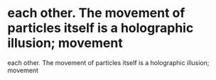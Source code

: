# each other. The movement of particles itself is a holographic illusion; movement

each other. The movement of particles itself is a holographic illusion; movement